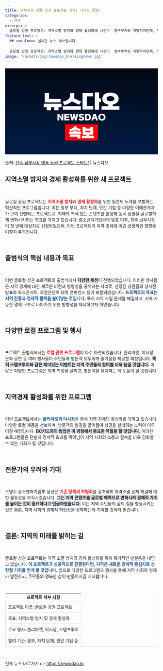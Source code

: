 ```yaml
---
title: 남부시장 명품 상권 프로젝트 시작! 기대감 폭발!
categories:
  - 경제
excerpt: >
  글로컬 상권 프로젝트: 지역소멸 방지와 경제 활성화에 나선다  정부부처와 지방자치단체, 민간기업, 유관기관,…
feature_text: >
  ## seoulnews 실시간 뉴스 속보입니다.

  글로컬 상권 프로젝트: 지역소멸 방지와 경제 활성화에 나선다  정부부처와 지방자치단체, 민간기업, 유관기관,…
image: '/assets/img/newsdao_breakingnews.jpg'
---
```


![뉴스다오 속보](/assets/img/newsdao_breakingnews.jpg)

<p>출처: <a href="https://newsdao.kr/5025" rel="dofollow">전주 남부시장 명품 상권 프로젝트 스타트!</a> | 뉴스다오</p>

<h2 data-ke-size="size26">지역소멸 방지와 경제 활성화를 위한 새 프로젝트</h2>

<p data-ke-size="size16">&nbsp;</p>

글로컬 상권 프로젝트는 <b><span style="color: #ee2323;">지역소멸 방지</span></b>와 <b><span style="color: #ee2323;">경제 활성화</span></b>를 위한 일련의 노력을 포함하는 혁신적인 프로그램입니다. 이는 정부 부처, 자치 단체, 민간 기업 등 다양한 이해관계자가 모여 진행되는 프로젝트로, 지역의 특색 있는 콘텐츠를 활용해 동네 상권을 글로벌하게 변화시키려는 목표를 가지고 있습니다. 중소벤처기업부의 발표 이후, 전주 남부시장이 첫 번째 대상지로 선정되었으며, 이번 프로젝트가 지역 경제에 어떤 긍정적인 영향을 미칠지 주목됩니다.

<p data-ke-size="size16">&nbsp;</p>

<h2 data-ke-size="size26">출범식의 핵심 내용과 목표</h2>

<p data-ke-size="size16">&nbsp;</p>

이번 글로컬 상권 프로젝트의 출범식에서 <b><span style="background-color: #21538527;">다양한 세션</span></b>이 진행되었습니다. 이러한 행사들은 지역 경제에 대한 새로운 비전과 방향성을 공유하는 자리로, 선정된 상권팀의 청사진 발표와 토크콘서트, 로컬콘텐츠 대학 콘퍼런스 등이 포함되었습니다. <b><span style="color: #1a5490;">프로젝트의 목표는 지역 진흥과 경제적 활력을 불어넣는 것입니다.</span></b> 특히 지역 소멸 문제를 해결하고, 지속 가능한 경제 구조로 나아가기 위한 방향성을 제시하고자 하였습니다.

<p data-ke-size="size16">&nbsp;</p>

<h2 data-ke-size="size26">다양한 로컬 프로그램 및 행사</h2>

<p data-ke-size="size16">&nbsp;</p>

프로젝트 출범식에서는 <b><span style="color: #ee2323;">로컬 관련 프로그램</span></b>이 다수 마련되었습니다. 플리마켓, 야시장, 문화 공연 등 여러 행사들이 주민들과 방문객 모두에게 즐거움을 제공할 예정입니다. <b><span style="background-color: #21538527;">특히 스탬프투어와 같은 재미있는 이벤트는 지역 주민들의 참여를 더욱 높일 것입니다.</span></b> 이같은 다양한 프로그램은 지역 특성을 살리고, 방문객을 유치하는 데 도움이 될 것입니다.

<p data-ke-size="size16">&nbsp;</p>

<h2 data-ke-size="size26">지역경제 활성화를 위한 프로그램</h2>

<p data-ke-size="size16">&nbsp;</p>

이번 프로젝트에서는 <b><span style="color: #1a5490;">플리마켓과 야시장</span></b>을 통해 지역 경제의 활성화를 꾀하고 있습니다. 다양한 로컬 제품을 선보이며, 방문객의 발길을 끌어들여 상권을 살리려는 노력이 이루어질 예정입니다. <b><span style="background-color: #21538527;">BC카드와의 협업은 이 과정에서 중요한 역할을 할 것입니다.</span></b> 이러한 프로그램들은 단순히 경제적 효과를 뛰어넘어 지역 사회의 소통과 결속을 더욱 강화할 수 있는 기회가 될 것입니다.

<p data-ke-size="size16">&nbsp;</p>

<h2 data-ke-size="size26">전문가의 우려와 기대</h2>

<p data-ke-size="size16">&nbsp;</p>

오영주 중소벤처기업부 장관은 <b><span style="color: #ee2323;">기존 정책의 차별화</span></b>를 강조하며 지역소멸 문제 해결에 대한 필요성을 부각시켰습니다. <b><span style="background-color: #21538527;">그는 지역 콘텐츠를 글로벌 매력으로 변화시켜 경제적 가치를 높이는 것이 중요하다고 언급하였습니다.</span></b> 이는 지역 주민들의 삶의 질을 향상시키는 것은 물론, 지역 사회의 경제적 자립성을 강화하는데 기여할 것이라 믿습니다.

<p data-ke-size="size16">&nbsp;</p>

<h2 data-ke-size="size26">결론: 지역의 미래를 밝히는 길</h2>

<p data-ke-size="size16">&nbsp;</p>

글로컬 상권 프로젝트는 지역 소멸 방지와 경제 활성화를 위해 획기적인 발걸음을 내딛고 있습니다. <b><span style="color: #1a5490;">이 프로젝트가 성공적으로 진행된다면, 지역은 새로운 경제적 중심지로 성장할 기회를 얻게 될 것입니다.</span></b> 앞으로 다양한 프로그램과 행사를 통해 지역 사회와 경제가 발전하고, 주민들의 행복한 삶이 만들어지길 기대합니다.

<p data-ke-size="size16">&nbsp;</p>

<table style="width:100%; border:1px solid #e0e0e0;">
  <tr>
    <td style="text-align: center; height: 17px;"><b>프로젝트 세부 사항</b></td>
  </tr>
  <tr>
    <td style="border: 1px solid #e0e0e0; padding: 8px;">프로젝트 이름: 글로컬 상권 프로젝트</td>
  </tr>
  <tr>
    <td style="border: 1px solid #e0e0e0; padding: 8px;">목표: 지역소멸 방지 및 경제 활성화</td>
  </tr>
  <tr>
    <td style="border: 1px solid #e0e0e0; padding: 8px;">주요 행사: 플리마켓, 야시장, 스탬프투어</td>
  </tr>
  <tr>
    <td style="border: 1px solid #e0e0e0; padding: 8px;">참여 기관: 정부, 자치 단체, 민간 기업 등</td>
  </tr>
</table>

<p data-ke-size="size16">&nbsp;</p> 

신속 뉴스 바로가기 👉 <a href="https://newsdao.kr" rel="dofollow">https://newsdao.kr</a>


